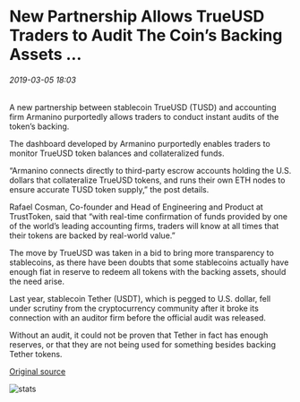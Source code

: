 # New Partnership Allows TrueUSD Traders to Audit The Coin’s Backing Assets ...

###### 2019-03-05 18:03

A new partnership between stablecoin TrueUSD (TUSD) and accounting firm Armanino purportedly allows traders to conduct instant audits of the token’s backing.

The dashboard developed by Armanino purportedly enables traders to monitor TrueUSD token balances and collateralized funds.

“Armanino connects directly to third-party escrow accounts holding the U.S. dollars that collateralize TrueUSD tokens, and runs their own ETH nodes to ensure accurate TUSD token supply,” the post details.

Rafael Cosman, Co-founder and Head of Engineering and Product at TrustToken, said that “with real-time confirmation of funds provided by one of the world’s leading accounting firms, traders will know at all times that their tokens are backed by real-world value.”

The move by TrueUSD was taken in a bid to bring more transparency to stablecoins, as there have been doubts that some stablecoins actually have enough fiat in reserve to redeem all tokens with the backing assets, should the need arise.

Last year, stablecoin Tether (USDT), which is pegged to U.S. dollar, fell under scrutiny from the cryptocurrency community after it broke its connection with an auditor firm before the official audit was released.

Without an audit, it could not be proven that Tether in fact has enough reserves, or that they are not being used for something besides backing Tether tokens.

[Original source](https://cointelegraph.com/news/new-partnership-allows-trueusd-traders-to-audit-the-coins-backing-assets)

![stats](https://c.statcounter.com/11760860/0/a89fa40b/1/ "stats")